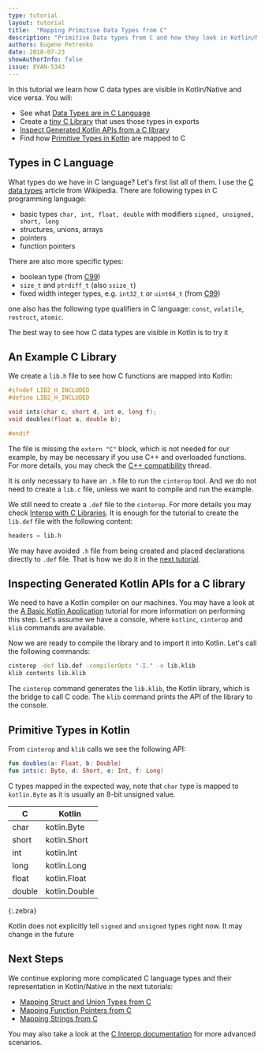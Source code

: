 ```yaml
---
type: tutorial
layout: tutorial
title:  "Mapping Primitive Data Types from C"
description: "Primitive Data types from C and how they look in Kotlin/Native"
authors: Eugene Petrenko 
date: 2018-07-23
showAuthorInfo: false
issue: EVAN-5343
---
```


In this tutorial we learn how C data types are visible in Kotlin/Native and vice versa. You will: 
- See what [Data Types are in C Language](#types-in-c-language)
- Create a [tiny C Library](#an-example-c-library) that uses those types in exports
- [Inspect Generated Kotlin APIs from a C library](#inspecting-generated-kotlin-apis-for-a-c-library)
- Find how [Primitive Types in Kotlin](#primitive-types-in-kotlin) are mapped to C

## Types in C Language

What types do we have in C language? Let's first list all of them. I use the
[C data types](https://en.wikipedia.org/wiki/C_data_types) article from Wikipedia.
There are following types in C programming language:
- basic types `char, int, float, double` with modifiers `signed, unsigned, short, long` 
- structures, unions, arrays
- pointers
- function pointers

There are also more specific types:
- boolean type (from [C99](https://en.wikipedia.org/wiki/C99))
- `size_t` and `ptrdiff_t` (also `ssize_t`)
- fixed width integer types, e.g. `int32_t` or `uint64_t` (from [C99](https://en.wikipedia.org/wiki/C99))

one also has the following type qualifiers in C language: `const`, `volatile`, `restruct`, `atomic`.

The best way to see how C data types are visible in Kotlin is to try it

## An Example C Library

We create a `lib.h` file to see how C functions are mapped into Kotlin:
<div class="sample" markdown="1" mode="C" theme="idea" data-highlight-only="1" auto-indent="false">

```c
#ifndef LIB2_H_INCLUDED
#define LIB2_H_INCLUDED

void ints(char c, short d, int e, long f);
void doubles(float a, double b);

#endif
```
</div>

The file is missing the `extern "C"` block, which is not needed for our example, by may be 
necessary if you use C++ and overloaded functions. For more details, you may check the 
[C++ compatibility](https://stackoverflow.com/questions/1041866/what-is-the-effect-of-extern-c-in-c)
thread.

It is only necessary to have an `.h` file to run the `cinterop` tool. And we do not need to create a 
`lib.c` file, unless we want to compile and run the example.

We still need to create a `.def` file to the `cinterop`. For more details
you may check [Interop with C Libraries](interop-with-c.html). It is enough for
the tutorial to create the `lib.def` file with the following content:

```c
headers = lib.h
```

We may have avoided `.h` file from being created and placed declarations
directly to `.def` file. That is how we do it in the [next tutorial](mapping-struct-union-types-from-c.html).

## Inspecting Generated Kotlin APIs for a C library

We need to have a Kotlin compiler on our machines. 
You may have a look at the
[A Basic Kotlin Application](basic-kotlin-native-app.html#obtaining-the-compiler)
tutorial for more information on performing this step.
Let's assume we have a console, where `kotlinc`, `cinterop` and `klib` commands are available. 

Now we are ready to compile the library and to import it into Kotlin. Let's 
call the following commands:

```bash
cinterop -def lib.def -compilerOpts "-I." -o lib.klib
klib contents lib.klib
```

The `cinterop` command generates the `lib.klib`, the Kotlin library, which is the bridge to call C code. The `klib`
command prints the API of the library to the console.

## Primitive Types in Kotlin

From `cinterop` and `klib` calls we see the following API:

<div class="sample" markdown="1" mode="kotlin" theme="idea" data-highlight-only="1" auto-indent="false">

```kotlin
fun doubles(a: Float, b: Double)
fun ints(c: Byte, d: Short, e: Int, f: Long)
```
</div>

C types mapped in the expected way, note that `char` type is mapped to `kotlin.Byte` 
as it is usually an 8-bit unsigned value.

| C | Kotlin |
|---|--------|
| char  |  kotlin.Byte |
| short |  kotlin.Short |
| int   |  kotlin.Int |
| long  |  kotlin.Long |
| float |  kotlin.Float |
| double | kotlin.Double |
{:.zebra}


Kotlin does not explicitly tell `signed` and `unsigned` types right now. It may change in the future

## Next Steps

We continue exploring more complicated C language types and their representation in Kotlin/Native
in the next tutorials:
- [Mapping Struct and Union Types from C](mapping-struct-union-types-from-c.html)
- [Mapping Function Pointers from C](mapping-function-pointers-from-c.html)
- [Mapping Strings from C](mapping-strings-from-c.html)

You may also take a look at the [C Interop documentation](https://github.com/JetBrains/kotlin-native/blob/master/INTEROP.md)
for more advanced scenarios.
